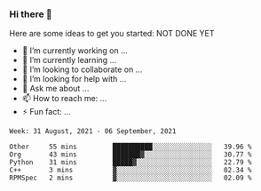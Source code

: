 ### Hi there 👋


Here are some ideas to get you started:
NOT DONE YET
- 🔭 I’m currently working on ...
- 🌱 I’m currently learning ...
- 👯 I’m looking to collaborate on ...
- 🤔 I’m looking for help with ...
- 💬 Ask me about ...
- 📫 How to reach me: ...
- ⚡ Fun fact: ...

<!--START_SECTION:waka-->
```text
Week: 31 August, 2021 - 06 September, 2021

Other     55 mins         ██████████░░░░░░░░░░░░░░░   39.96 % 
Org       43 mins         ███████▓░░░░░░░░░░░░░░░░░   30.77 % 
Python    31 mins         █████▓░░░░░░░░░░░░░░░░░░░   22.79 % 
C++       3 mins          ▓░░░░░░░░░░░░░░░░░░░░░░░░   02.34 % 
RPMSpec   2 mins          ▓░░░░░░░░░░░░░░░░░░░░░░░░   02.09 % 
```
<!--END_SECTION:waka-->
